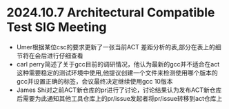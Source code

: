 # 2024.10.7 Architectural Compatible Test SIG Meeting

- Umer根据某位csc的要求更新了一张当前ACT 差距分析的表,部分在表上的细节将在会后进行仔细查看
- carl perry简述了关于gcc目前的调研情况，他认为最新的gcc并不适合在act这种需要稳定的测试环境中使用,他提议创建一个文件来检测使用哪个版本的gcc并设置正确的标签，会议最终决定继续使用gcc 10版本
- James Shi对之前ACT新仓库的pr进行了讨论，讨论结果认为发布ACT新仓库后需要为此通知其他工具仓库上的pr/issue发起者将pr/issue转移到act仓库上